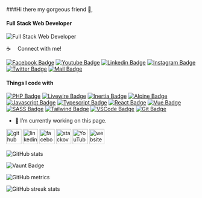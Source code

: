 ###Hi there my gorgeous friend 👋,
#### Full Stack Web Developer
![Full Stack Web Developer](https://scontent.fdac27-1.fna.fbcdn.net/v/t39.30808-6/472590320_9223310587763484_4626343875013732796_n.jpg?stp=dst-jpg_s960x960_tt6&_nc_cat=109&ccb=1-7&_nc_sid=cc71e4&_nc_eui2=AeHrhFu-nVXtChlHEb68r2aN60hDsNR0IRzrSEOw1HQhHOFFNEAO0nVA_f7JH_pncCqc-yEFPMQat_5He0InYFhR&_nc_ohc=Pg1EjWP8evIQ7kNvgHR1Yek&_nc_zt=23&_nc_ht=scontent.fdac27-1.fna&_nc_gid=A0oHh9mdDutKDnSfXiDWCE8&oh=00_AYC0tQCmUffe8RH9nBSAsZYD6pFFE2OytVSFriSTLT8yzA&oe=67981A54)


:coffee: &emsp;Connect with me!

[![Facebook Badge](https://img.shields.io/badge/Facebook-1877F2?style=for-the-badge&logo=facebook&logoColor=white)](https://www.facebook.com/mimabaydullah) [![Youtube Badge](https://img.shields.io/badge/YouTube-FF0000?style=for-the-badge&logo=youtube&logoColor=white)](https://youtube.com/@mimAbaydullah) [![Linkedin Badge](https://img.shields.io/badge/LinkedIn-0077B5?style=for-the-badge&logo=linkedin&logoColor=white)](https://www.linkedin.com/in/abaydullah/) [![Instagram Badge](https://img.shields.io/badge/Instagram-E4405F?style=for-the-badge&logo=instagram&logoColor=white)](https://instagram.com/mimabaydullah) [![Twitter Badge](https://img.shields.io/badge/Twitter-1DA1F2?style=for-the-badge&logo=twitter&logoColor=white)](https://twitter.com/mimabaydullah) [![Mail Badge](https://img.shields.io/badge/Gmail-D14836?style=for-the-badge&logo=gmail&logoColor=white)](mailto:abaydullah786@gmail.com)


#### Things I code with
[![PHP Badge](https://img.shields.io/badge/-php-4F5B93?style=for-the-badge&labelColor=black&logo=php&logoColor=4F5B93)](#) 
[![Livewire Badge](https://img.shields.io/badge/-livewire-000000?style=for-the-badge&labelColor=white&logo=livewire&logoColor=C05A89)](#) 
[![Inertia Badge](https://img.shields.io/badge/-inertia-8D5AEA?style=for-the-badge&labelColor=white&logo=inertia&logoColor=8D5AEA)](#) 
[![Alpine Badge](https://img.shields.io/badge/-alpine-white?style=for-the-badge&labelColor=white&logo=alpinedotjs&logoColor=77C1D2)](#) 
[![Javascript Badge](https://img.shields.io/badge/-Javascript-F0DB4F?style=for-the-badge&labelColor=black&logo=javascript&logoColor=F0DB4F)](#) 
[![Typescript Badge](https://img.shields.io/badge/-Typescript-007acc?style=for-the-badge&labelColor=black&logo=typescript&logoColor=007acc)](#) 
[![React Badge](https://img.shields.io/badge/-React-61DBFB?style=for-the-badge&labelColor=black&logo=react&logoColor=61DBFB)](#)
[![Vue Badge](https://img.shields.io/badge/-Vue.js-4fc08d?style=for-the-badge&logo=vuedotjs&logoColor=white)](#) 
[![SASS Badge](https://img.shields.io/badge/Sass-CC6699?style=for-the-badge&logo=sass&logoColor=white)](#) 
[![Tailwind Badge](https://img.shields.io/badge/Tailwind%20CSS-092749?style=for-the-badge&logo=tailwindcss&logoColor=06B6D4&labelColor=000000)](#) 
[![VSCode Badge](https://img.shields.io/badge/Visual_Studio-5C2D91?style=for-the-badge&logo=visual%20studio&logoColor=white)](#) 
[![Git Badge](https://img.shields.io/badge/Git-F05032?style=for-the-badge&logo=git&logoColor=white)](#)
<!-- [![Next.js Badge](https://img.shields.io/badge/next.js-000000?style=for-the-badge&logo=nextdotjs&logoColor=white)](#) 
[![Nodejs Badge](https://img.shields.io/badge/-Nodejs-3C873A?style=for-the-badge&labelColor=black&logo=node.js&logoColor=3C873A)](#) 
[![Express.js Badge](https://img.shields.io/badge/Express.js-000000?style=for-the-badge&logo=express&logoColor=white)](#) 
[![MongoDB Badge](https://img.shields.io/badge/MongoDB-4EA94B?style=for-the-badge&logo=mongodb&logoColor=white)](#) 
[![GraphQL Badge](https://img.shields.io/badge/-GraphQl-e535ab?style=for-the-badge&labelColor=black&logo=node.js&logoColor=e535ab)](#)  -->



- 🔭 I’m currently working on this page. 


[<img src='https://cdn.jsdelivr.net/npm/simple-icons@3.0.1/icons/github.svg' alt='github' height='40'>](https://github.com/abaydullah)  [<img src='https://cdn.jsdelivr.net/npm/simple-icons@3.0.1/icons/linkedin.svg' alt='linkedin' height='40'>](https://www.linkedin.com/in/abaydullah/)  [<img src='https://cdn.jsdelivr.net/npm/simple-icons@3.0.1/icons/facebook.svg' alt='facebook' height='40'>](https://www.facebook.com/mimabaydullah)  [<img src='https://cdn.jsdelivr.net/npm/simple-icons@3.0.1/icons/stackoverflow.svg' alt='stackoverflow' height='40'>](https://stackoverflow.com/users/14314489)  [<img src='https://cdn.jsdelivr.net/npm/simple-icons@3.0.1/icons/youtube.svg' alt='YouTube' height='40'>](https://www.youtube.com/channel/mimAbaydullah)  [<img src='https://cdn.jsdelivr.net/npm/simple-icons@3.0.1/icons/icloud.svg' alt='website' height='40'>](https://abaydullah.com)  

![GitHub stats](https://github-readme-stats.vercel.app/api?username=abaydullah&show_icons=true&count_private=true)  

![Vaunt Badge](https://api.vaunt.dev/v1/github/entities/abaydullah/contributions?format=svg&private=true)  

![GitHub metrics](https://metrics.lecoq.io/abaydullah)  

![GitHub streak stats](https://streak-stats.demolab.com/?user=abaydullah)  


